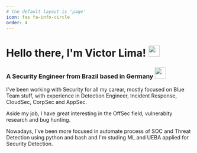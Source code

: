 ```yaml
---
# the default layout is 'page'
icon: fas fa-info-circle
order: 4
---
```


Hello there, I'm Victor Lima!  <img src="https://cultofthepartyparrot.com/parrots/hd/laptop_parrot.gif" height="30"/>
================================================================================================

### A Security Engineer from Brazil based in Germany <img src="https://emojis.slackmojis.com/emojis/images/1628955689/48630/meow_germany.png?1628955689" height="30"/>

I've been working with Security for all my carear, mostly focused on Blue Team stuff, with experience in Detection Engineer, Incident Response, CloudSec, CorpSec and AppSec.

Aside my job, I have great interesting in the OffSec field, vulnerabity research and bug hunting.

Nowadays, I've been more focused in automate process of SOC and Threat Detection using python and bash and I'm studing ML and UEBA applied for Security Detection.
